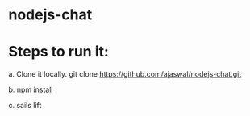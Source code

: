 # nodejs-chat

Steps to run it:
================

a. Clone it locally. git clone https://github.com/ajaswal/nodejs-chat.git

b. npm install

c. sails lift

